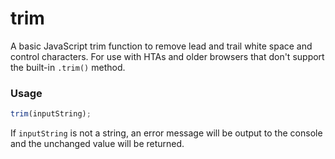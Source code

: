 # trim
A basic JavaScript trim function to remove lead and trail white space and control characters. For use with HTAs and older browsers that don't support the built-in `.trim()` method.

### Usage
```javascript
trim(inputString);
```

If `inputString` is not a string, an error message will be output to the console and the unchanged value will be returned.

